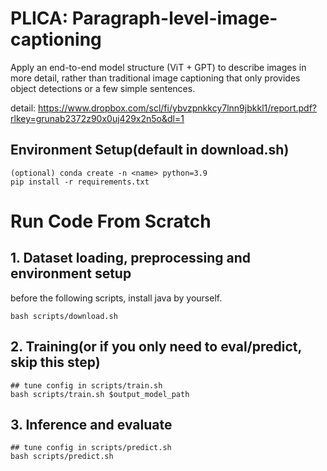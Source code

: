 # PLICA: Paragraph-level-image-captioning

Apply an end-to-end model structure (ViT + GPT) to describe images in more detail, rather than traditional image captioning that only provides object detections or a few simple sentences.

detail: https://www.dropbox.com/scl/fi/ybvzpnkkcy7lnn9jbkkl1/report.pdf?rlkey=grunab2372z90x0uj429x2n5o&dl=1

## Environment Setup(default in download.sh)
```shell
(optional) conda create -n <name> python=3.9
pip install -r requirements.txt
```

# Run Code From Scratch
## 1. Dataset loading, preprocessing and environment setup
before the following scripts, install java by yourself.
```shell
bash scripts/download.sh
```
## 2. Training(or if you only need to eval/predict, skip this step)
```shell
## tune config in scripts/train.sh
bash scripts/train.sh $output_model_path
```
## 3. Inference and evaluate
```shell
## tune config in scripts/predict.sh
bash scripts/predict.sh
```

